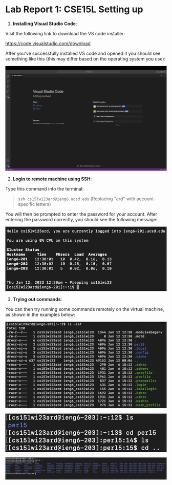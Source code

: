 
# Lab Report 1: CSE15L Setting up 

1. **Installing Visual Studio Code**:

Visit the following link to download the VS code installer:

https://code.visualstudio.com/download

After you've successfully installed VS code and opened it you should see something like this (this may differ based on the operating system you use):

![Image](VSCode.png)

2. **Login to remote machine using SSH**:

Type this command into the terminal: 
> `ssh cs15lwi23ard@ieng6.ucsd.edu` (Replacing "ard" with account-specific letters)

You will then be prompted to enter the password for your account. After entering the password correctly, you should see the following message:

![Image](SSH.png)

3. **Trying out commands**:

You can then try running some commands remotely on the virtual machine, as shown in the examples below:

![Image](Command1.png)

![Image](CommandOther.png)

![Image](CommandOther2.png)
